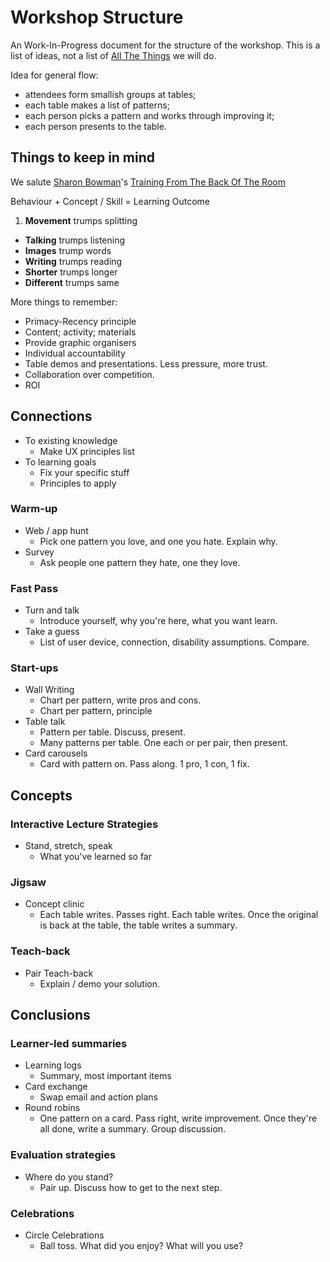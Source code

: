 # Workshop Structure

An Work-In-Progress document for the structure of the workshop.
This is a list of ideas, not a list of [All The Things](http://i.imgur.com/6ILXd4r.jpg) we will do.

Idea for general flow:

* attendees form smallish groups at tables;
* each table makes a list of patterns;
* each person picks a pattern and works through improving it;
* each person presents to the table.

## Things to keep in mind

We salute [Sharon Bowman](http://bowperson.com/)'s [Training From The Back Of The Room](http://www.amazon.co.uk/Training-Back-Room-Aside-Learn-ebook/dp/B0062O7L7S/)

Behaviour + Concept / Skill = Learning Outcome

1. **Movement** trumps splitting
* **Talking** trumps listening
* **Images** trump words
* **Writing** trumps reading
* **Shorter** trumps longer
* **Different** trumps same

More things to remember:

* Primacy-Recency principle
* Content; activity; materials
* Provide graphic organisers
* Individual accountability
* Table demos and presentations. Less pressure, more trust.
* Collaboration over competition.
* ROI

## Connections

* To existing knowledge
  * Make UX principles list
* To learning goals
  * Fix your specific stuff
  * Principles to apply

### Warm-up

* Web / app hunt
  * Pick one pattern you love, and one you hate. Explain why.
* Survey
  * Ask people one pattern they hate, one they love.

### Fast Pass

* Turn and talk
  * Introduce yourself, why you're here, what you want learn.
* Take a guess
  * List of user device, connection, disability assumptions. Compare.

### Start-ups

* Wall Writing
  * Chart per pattern, write pros and cons.
  * Chart per pattern, principle
* Table talk
  * Pattern per table. Discuss, present.
  * Many patterns per table. One each or per pair, then present.
* Card carousels
  * Card with pattern on. Pass along. 1 pro, 1 con, 1 fix.

## Concepts

### Interactive Lecture Strategies

* Stand, stretch, speak
  * What you've learned so far

### Jigsaw

* Concept clinic
  * Each table writes. Passes right. Each table writes. Once the original is back at the table, the table writes a summary.

### Teach-back

* Pair Teach-back
  * Explain / demo your solution.

## Conclusions

### Learner-led summaries

* Learning logs
  * Summary, most important items
* Card exchange
  * Swap email and action plans
* Round robins
  * One pattern on a card. Pass right, write improvement. Once they're all done, write a summary. Group discussion.

### Evaluation strategies

* Where do you stand?
  * Pair up. Discuss how to get to the next step.

### Celebrations

* Circle Celebrations
  * Ball toss. What did you enjoy? What will you use?

